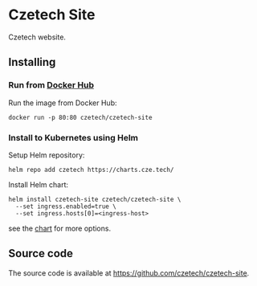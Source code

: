 # Czetech Site

Czetech website.

## Installing

### Run from [Docker Hub][docker-hub]

Run the image from Docker Hub:

```shell
docker run -p 80:80 czetech/czetech-site
```

### Install to Kubernetes using Helm

Setup Helm repository:

```shell
helm repo add czetech https://charts.cze.tech/
```

Install Helm chart:

```shell
helm install czetech-site czetech/czetech-site \
  --set ingress.enabled=true \
  --set ingress.hosts[0]=<ingress-host>
```

see the [chart] for more options.

## Source code

The source code is available at <https://github.com/czetech/czetech-site>.

[chart]: https://github.com/czetech/czetech-site/tree/main/chart
[docker-hub]: https://hub.docker.com/r/czetech/czetech-site
